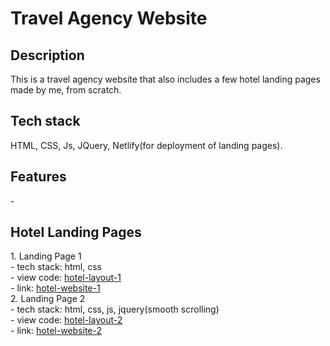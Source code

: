 # Travel Agency Website

<h2>Description</h2>
<p> This is a travel agency website that also includes a few hotel landing pages made by me, from scratch.</p>

<h2>Tech stack</h2>
HTML, CSS, Js, JQuery, Netlify(for deployment of landing pages).
<br/>
<h2>Features</h2>
-
<br/>
<h2>Hotel Landing Pages</h2>
1. Landing Page 1 <br/>
- tech stack: html, css <br/>
- view code: <a href="https://github.com/Gulin7/travel-agency-website/tree/main/hotel-layout-1">hotel-layout-1</a> <br/>
- link: <a href="https://dynamic-gaufre-c6d6aa.netlify.app/">hotel-website-1</a> <br/>
2. Landing Page 2 <br/>
- tech stack: html, css, js, jquery(smooth scrolling) <br/>
- view code: <a href="https://github.com/Gulin7/travel-agency-website/tree/main/hotel-layout-2">hotel-layout-2</a> <br/>
- link: <a href="">hotel-website-2</a> </br>
